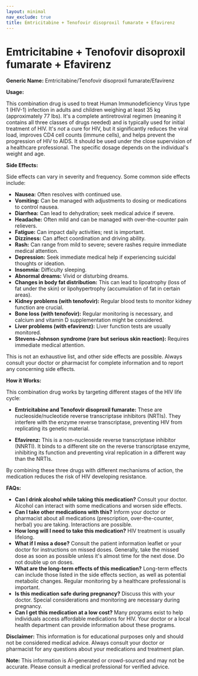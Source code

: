 ```yaml
---
layout: minimal
nav_exclude: true
title: Emtricitabine + Tenofovir disoproxil fumarate + Efavirenz
---
```


# Emtricitabine + Tenofovir disoproxil fumarate + Efavirenz

**Generic Name:** Emtricitabine/Tenofovir disoproxil fumarate/Efavirenz

**Usage:**

This combination drug is used to treat Human Immunodeficiency Virus type 1 (HIV-1) infection in adults and children weighing at least 35 kg (approximately 77 lbs).  It's a complete antiretroviral regimen (meaning it contains all three classes of drugs needed) and is typically used for initial treatment of HIV.  It's *not* a cure for HIV, but it significantly reduces the viral load, improves CD4 cell counts (immune cells), and helps prevent the progression of HIV to AIDS.  It should be used under the close supervision of a healthcare professional.  The specific dosage depends on the individual's weight and age.


**Side Effects:**

Side effects can vary in severity and frequency.  Some common side effects include:

* **Nausea:**  Often resolves with continued use.
* **Vomiting:** Can be managed with adjustments to dosing or medications to control nausea.
* **Diarrhea:** Can lead to dehydration; seek medical advice if severe.
* **Headache:** Often mild and can be managed with over-the-counter pain relievers.
* **Fatigue:**  Can impact daily activities; rest is important.
* **Dizziness:** Can affect coordination and driving ability.
* **Rash:** Can range from mild to severe; severe rashes require immediate medical attention.
* **Depression:** Seek immediate medical help if experiencing suicidal thoughts or ideation.
* **Insomnia:** Difficulty sleeping.
* **Abnormal dreams:** Vivid or disturbing dreams.
* **Changes in body fat distribution:** This can lead to lipoatrophy (loss of fat under the skin) or lipohypertrophy (accumulation of fat in certain areas).
* **Kidney problems (with tenofovir):** Regular blood tests to monitor kidney function are crucial.
* **Bone loss (with tenofovir):**  Regular monitoring is necessary, and calcium and vitamin D supplementation might be considered.
* **Liver problems (with efavirenz):**  Liver function tests are usually monitored.
* **Stevens-Johnson syndrome (rare but serious skin reaction):** Requires immediate medical attention.


This is not an exhaustive list, and other side effects are possible.  Always consult your doctor or pharmacist for complete information and to report any concerning side effects.


**How it Works:**

This combination drug works by targeting different stages of the HIV life cycle:

* **Emtricitabine and Tenofovir disoproxil fumarate:** These are nucleoside/nucleotide reverse transcriptase inhibitors (NRTIs). They interfere with the enzyme reverse transcriptase, preventing HIV from replicating its genetic material.

* **Efavirenz:** This is a non-nucleoside reverse transcriptase inhibitor (NNRTI).  It binds to a different site on the reverse transcriptase enzyme, inhibiting its function and preventing viral replication in a different way than the NRTIs.

By combining these three drugs with different mechanisms of action, the medication reduces the risk of HIV developing resistance.


**FAQs:**

* **Can I drink alcohol while taking this medication?**  Consult your doctor.  Alcohol can interact with some medications and worsen side effects.
* **Can I take other medications with this?**  Inform your doctor or pharmacist about all medications (prescription, over-the-counter, herbal) you are taking.  Interactions are possible.
* **How long will I need to take this medication?**  HIV treatment is usually lifelong.
* **What if I miss a dose?**  Consult the patient information leaflet or your doctor for instructions on missed doses. Generally, take the missed dose as soon as possible unless it's almost time for the next dose. Do not double up on doses.
* **What are the long-term effects of this medication?**  Long-term effects can include those listed in the side effects section, as well as potential metabolic changes.  Regular monitoring by a healthcare professional is important.
* **Is this medication safe during pregnancy?**  Discuss this with your doctor.  Special considerations and monitoring are necessary during pregnancy.
* **Can I get this medication at a low cost?**  Many programs exist to help individuals access affordable medications for HIV.  Your doctor or a local health department can provide information about these programs.

**Disclaimer:** This information is for educational purposes only and should not be considered medical advice.  Always consult your doctor or pharmacist for any questions about your medications and treatment plan.


**Note:** This information is AI-generated or crowd-sourced and may not be accurate. Please consult a medical professional for verified advice.